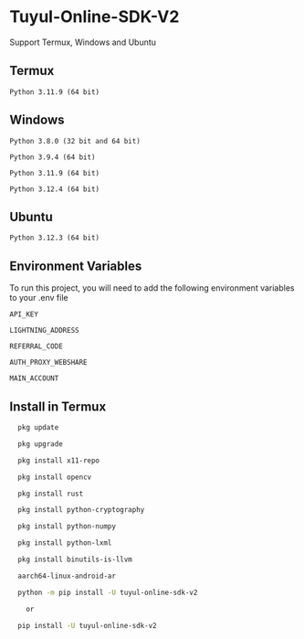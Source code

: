 
# Tuyul-Online-SDK-V2

Support Termux, Windows and Ubuntu

## Termux
`Python 3.11.9 (64 bit)`


## Windows
`Python 3.8.0 (32 bit and 64 bit)`

`Python 3.9.4 (64 bit)`

`Python 3.11.9 (64 bit)`

`Python 3.12.4 (64 bit)`


## Ubuntu
`Python 3.12.3 (64 bit)`


## Environment Variables
To run this project, you will need to add the following environment variables to your .env file

`API_KEY`

`LIGHTNING_ADDRESS`

`REFERRAL_CODE`

`AUTH_PROXY_WEBSHARE`

`MAIN_ACCOUNT`


## Install in Termux
```bash
  pkg update

  pkg upgrade

  pkg install x11-repo

  pkg install opencv

  pkg install rust

  pkg install python-cryptography

  pkg install python-numpy

  pkg install python-lxml

  pkg install binutils-is-llvm

  aarch64-linux-android-ar

  python -m pip install -U tuyul-online-sdk-v2

    or

  pip install -U tuyul-online-sdk-v2
```